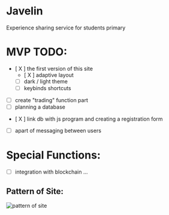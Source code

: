 # Javelin
Experience sharing service for students primary

# MVP TODO:
- [ X ] the first version of this site 
	- [ X ] adaptive layout
	- [ ] dark / light theme
	- [ ] keybinds shortcuts 
- [ ] create "trading" function part
- [ ] planning a database
- [ X ] link db with js program and creating a registration form  
- [ ] apart of messaging between users

# Special Functions:
- [ ] integration with blockchain
...


## Pattern of Site:
![pattern of site](./.analysis-docs/site_appearance/site.jpg)

